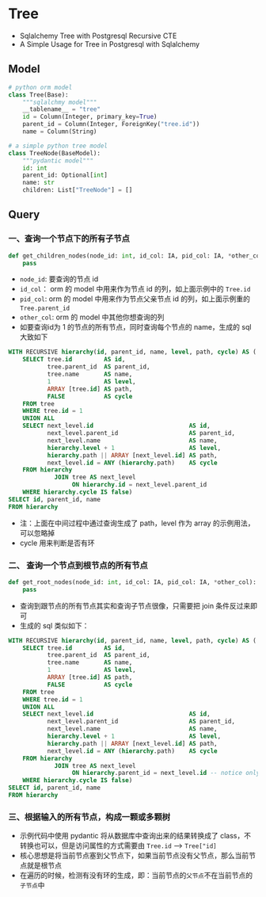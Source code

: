 # Tree

* Sqlalchemy Tree with Postgresql Recursive CTE
* A Simple Usage for Tree in Postgresql with Sqlalchemy

## Model

```python
# python orm model
class Tree(Base):
    """sqlalchmy model"""
    __tablename__ = "tree"
    id = Column(Integer, primary_key=True)
    parent_id = Column(Integer, ForeignKey("tree.id"))
    name = Column(String)
```

```python
# a simple python tree model
class TreeNode(BaseModel):
    """pydantic model"""
    id: int
    parent_id: Optional[int]
    name: str
    children: List["TreeNode"] = []
```

## Query

### 一、查询一个节点下的所有子节点

```python
def get_children_nodes(node_id: int, id_col: IA, pid_col: IA, *other_col):
    pass
```

* `node_id`: 要查询的节点 id
* `id_col`： orm 的 model 中用来作为节点 id 的列，如上面示例中的 `Tree.id`
* `pid_col`: orm 的 model 中用来作为节点父亲节点 id 的列，如上面示例重的 `Tree.parent_id`
* `other_col`: orm 的 model 中其他你想查询的列
* 如要查询id为 1 的节点的所有节点，同时查询每个节点的 name，生成的 sql 大致如下

```sql
WITH RECURSIVE hierarchy(id, parent_id, name, level, path, cycle) AS (
    SELECT tree.id         AS id,
           tree.parent_id  AS parent_id,
           tree.name       AS name,
           1               AS level,
           ARRAY [tree.id] AS path,
           FALSE           AS cycle
    FROM tree
    WHERE tree.id = 1
    UNION ALL
    SELECT next_level.id                           AS id,
           next_level.parent_id                    AS parent_id,
           next_level.name                         AS name,
           hierarchy.level + 1                     AS level,
           hierarchy.path || ARRAY [next_level.id] AS path,
           next_level.id = ANY (hierarchy.path)    AS cycle
    FROM hierarchy
             JOIN tree AS next_level
                  ON hierarchy.id = next_level.parent_id
    WHERE hierarchy.cycle IS false)
SELECT id, parent_id, name
FROM hierarchy
```

* 注：上面在中间过程中通过查询生成了 path，level 作为 array 的示例用法，可以忽略掉
* cycle 用来判断是否有环

### 二、 查询一个节点到根节点的所有节点

```python
def get_root_nodes(node_id: int, id_col: IA, pid_col: IA, *other_col):
    pass
```

* 查询到跟节点的所有节点其实和查询子节点很像，只需要把 join 条件反过来即可
* 生成的 sql 类似如下：

```sql
WITH RECURSIVE hierarchy(id, parent_id, name, level, path, cycle) AS (
    SELECT tree.id         AS id,
           tree.parent_id  AS parent_id,
           tree.name       AS name,
           1               AS level,
           ARRAY [tree.id] AS path,
           FALSE           AS cycle
    FROM tree
    WHERE tree.id = 1
    UNION ALL
    SELECT next_level.id                           AS id,
           next_level.parent_id                    AS parent_id,
           next_level.name                         AS name,
           hierarchy.level + 1                     AS level,
           hierarchy.path || ARRAY [next_level.id] AS path,
           next_level.id = ANY (hierarchy.path)    AS cycle
    FROM hierarchy
             JOIN tree AS next_level
                  ON hierarchy.parent_id = next_level.id -- notice only here is different
    WHERE hierarchy.cycle IS false)
SELECT id, parent_id, name
FROM hierarchy
```

### 三、根据输入的所有节点，构成一颗或多颗树

* 示例代码中使用 pydantic 将从数据库中查询出来的结果转换成了 class，不转换也可以，但是访问属性的方式需要由 `Tree.id` --&gt; `Tree["id]`
* 核心思想是将当前节点塞到父节点下，如果当前节点没有父节点，那么当前节点就是根节点
* 在遍历的时候，检测有没有环的生成，即：当前节点的`父节点`不在当前节点的`子节点`中

